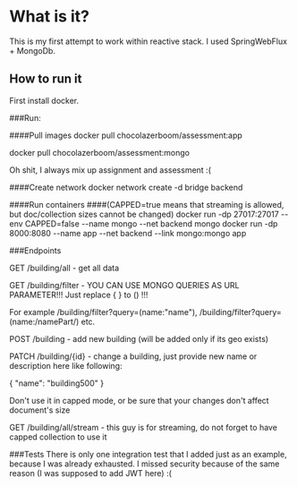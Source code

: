 # What is it?
This is my first attempt to work within reactive stack. I used SpringWebFlux + MongoDb.

## How to run it
First install docker.

###Run:

####Pull images
docker pull chocolazerboom/assessment:app

docker pull chocolazerboom/assessment:mongo

Oh shit, I always mix up assignment and assessment :(

####Create network
docker network create -d bridge backend

####Run containers
####(CAPPED=true means that streaming is allowed, but doc/collection sizes cannot be changed)
docker run -dp 27017:27017 --env CAPPED=false --name mongo --net backend mongo
docker run -dp 8000:8080 --name app --net backend --link mongo:mongo app

###Endpoints

GET /building/all - get all data

GET /building/filter - YOU CAN USE MONGO QUERIES AS URL PARAMETER!!! Just replace { } to () !!! 

For example /building/filter?query=(name:"name"), /building/filter?query=(name:/namePart/) etc.

POST /building - add new building (will be added only if its geo exists)

PATCH /building/{id} - change a building, just provide new name or description here like following:

{
"name": "building500"
}

Don't use it in capped mode, or be sure that your changes don't affect document's size

GET /building/all/stream - this guy is for streaming, do not forget to have capped collection to use it

###Tests
There is only one integration test that I added just as an example, because I was already exhausted.
I missed security because of the same reason (I was supposed to add JWT here) :(
